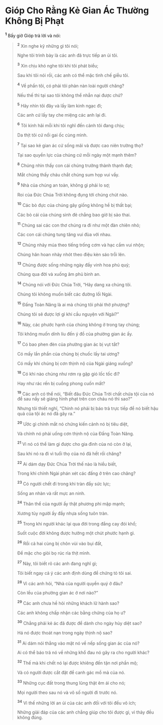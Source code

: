 # Gióp Cho Rằng Kẻ Gian Ác Thường Không Bị Phạt

<sup><b>1</b></sup> Bấy giờ Gióp trả lời và nói:

> <sup><b>2</b></sup> Xin nghe kỹ những gì tôi nói;
>
> Nghe tôi trình bày là các anh đã trực tiếp an ủi tôi.
>
> <sup><b>3</b></sup> Xin chịu khó nghe tôi khi tôi phát biểu;
>
> Sau khi tôi nói rồi, các anh có thể mặc tình chế giễu tôi.
>
> <sup><b>4</b></sup> Về phần tôi, có phải tôi phàn nàn loài người chăng?
>
> Nếu thế thì tại sao tôi không thể nhẫn nại được chứ?
>
> <sup><b>5</b></sup> Hãy nhìn tôi đây và lấy làm kinh ngạc đi;
>
> Các anh cứ lấy tay che miệng các anh lại đi.
>
> <sup><b>6</b></sup> Tôi kinh hãi mỗi khi tôi nghĩ đến cảnh tôi đang chịu;
>
> Da thịt tôi cứ nổi gai ốc cùng mình.
>
> <sup><b>7</b></sup> Tại sao kẻ gian ác cứ sống mãi và được cao niên trường thọ?
>
> Tại sao quyền lực của chúng cứ mỗi ngày một mạnh thêm?
>
> <sup><b>8</b></sup> Chúng nhìn thấy con cái chúng trưởng thành thạnh đạt;
>
> Mắt chúng thấy cháu chắt chúng sum họp vui vầy.
>
> <sup><b>9</b></sup> Nhà của chúng an toàn, không gì phải lo sợ;
>
> Roi của Ðức Chúa Trời không đụng tới chúng chút nào.
>
> <sup><b>10</b></sup> Các bò đực của chúng gây giống không hề bị thất bại;
>
> Các bò cái của chúng sinh đẻ chẳng bao giờ bị sảo thai.
>
> <sup><b>11</b></sup> Chúng sai các con thơ chúng ra đi như một đàn chiên nhỏ;
>
> Các con cái chúng tung tăng vui đùa với nhau.
>
> <sup><b>12</b></sup> Chúng nhảy múa theo tiếng trống cơm và hạc cầm vui nhộn;
>
> Chúng hân hoan nhảy nhót theo điệu kèn sáo trỗi lên.
>
> <sup><b>13</b></sup> Chúng được sống những ngày đầy vinh hoa phú quý;
>
> Chúng qua đời và xuống âm phủ bình an.
>
> <sup><b>14</b></sup> Chúng nói với Ðức Chúa Trời, “Hãy dang xa chúng tôi.
>
> Chúng tôi không muốn biết các đường lối Ngài.
>
> <sup><b>15</b></sup> Ðấng Toàn Năng là ai mà chúng tôi phải thờ phượng?
>
> Chúng tôi sẽ được lợi gì khi cầu nguyện với Ngài?”
>
> <sup><b>16</b></sup> Này, các phước hạnh của chúng không ở trong tay chúng;
>
> Tôi không muốn dính líu đến ý đồ của phường gian ác ấy.
>
> <sup><b>17</b></sup> Có bao phen đèn của phường gian ác bị vụt tắt?
>
> Có mấy lần phần của chúng bị chuốc lấy tai ương?
>
> Có mấy khi chúng bị cơn thịnh nộ của Ngài giáng xuống?
>
> <sup><b>18</b></sup> Có khi nào chúng như rơm rạ gặp gió lốc tốc đi?
>
> Hay như rác rến bị cuồng phong cuốn mất?
>
> <sup><b>19</b></sup> Các anh có thể nói, “Biết đâu Ðức Chúa Trời chất chứa tội của nó để sau nầy sẽ giáng hình phạt trên con cháu nó thì sao?”
>
> Nhưng tôi thiết nghĩ, “Chính nó phải bị báo trả trực tiếp để nó biết hậu quả của tội ác nó đã gây ra.”
>
> <sup><b>20</b></sup> Ước gì chính mắt nó chứng kiến cảnh nó bị tiêu diệt,
>
> Và chính nó phải uống cơn thịnh nộ của Ðấng Toàn Năng.
>
> <sup><b>21</b></sup> Vì nó có thể làm gì được cho gia đình của nó còn ở lại,
>
> Sau khi nó ra đi vì tuổi thọ của nó đã hết rồi chăng?
>
> <sup><b>22</b></sup> Ai dám dạy Ðức Chúa Trời thế nào là hiểu biết,
>
> Trong khi chính Ngài phán xét các đấng ở trên cao chăng?
>
> <sup><b>23</b></sup> Có người chết đi trong khi tràn đầy sức lực;
>
> Sống an nhàn và rất mực an ninh.
>
> <sup><b>24</b></sup> Thân thể của người ấy thật phương phi mập mạnh;
>
> Xương tủy người ấy đầy nhựa sống tuôn tràn.
>
> <sup><b>25</b></sup> Trong khi người khác lại qua đời trong đắng cay đói khổ;
>
> Suốt cuộc đời không được hưởng một chút phước hạnh gì.
>
> <sup><b>26</b></sup> Rồi cả hai cùng bị chôn vùi vào bụi đất,
>
> Ðể mặc cho giòi bọ rúc rỉa thịt mình.
>
> <sup><b>27</b></sup> Này, tôi biết rõ các anh đang nghĩ gì;
>
> Tôi biết ngay cả ý các anh định dùng để chứng tỏ tôi sai.
>
> <sup><b>28</b></sup> Vì các anh hỏi, “Nhà của người quyền quý ở đâu?
>
> Còn lều của phường gian ác ở nơi nào?”
>
> <sup><b>29</b></sup> Các anh chưa hề hỏi những khách lữ hành sao?
>
> Các anh không chấp nhận các bằng chứng của họ ư?
>
> <sup><b>30</b></sup> Chẳng phải kẻ ác đã được để dành cho ngày hủy diệt sao?
>
> Há nó được thoát nạn trong ngày thịnh nộ sao?
>
> <sup><b>31</b></sup> Ai dám nói thẳng vào mặt nó về nếp sống gian ác của nó?
>
> Ai có thể báo trả nó về những khổ đau nó gây ra cho người khác?
>
> <sup><b>32</b></sup> Thế mà khi chết nó lại được khiêng đến tận nơi phần mộ;
>
> Và có người được cắt đặt để canh gác mồ mả của nó.
>
> <sup><b>33</b></sup> Những cục đất trong thung lũng thật êm ái cho nó;
>
> Mọi người theo sau nó và vô số người đi trước nó.
>
> <sup><b>34</b></sup> Vì thế những lời an ủi của các anh đối với tôi đều vô ích;
>
> Những giải đáp của các anh chẳng giúp cho tôi được gì, vì thảy đều không đúng.
